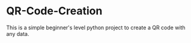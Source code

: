# QR-Code-Creation

This is a simple beginner's level python project to create a QR code with any data.
